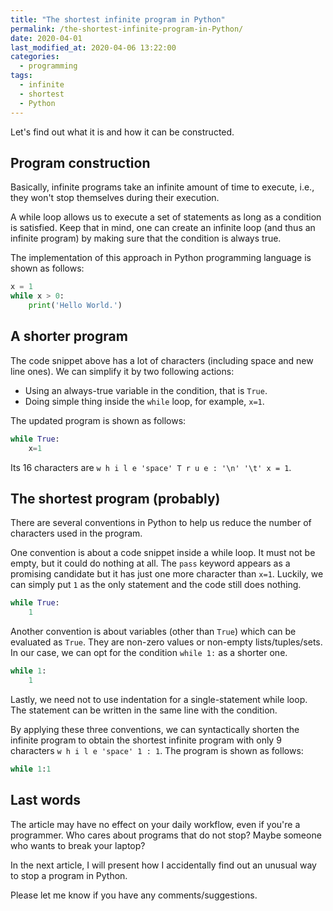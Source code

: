 ```yaml
---
title: "The shortest infinite program in Python"
permalink: /the-shortest-infinite-program-in-Python/
date: 2020-04-01
last_modified_at: 2020-04-06 13:22:00
categories:
  - programming
tags:
  - infinite
  - shortest
  - Python
---
```


Let's find out what it is and how it can be constructed.

## Program construction

Basically, infinite programs take an infinite amount of time to execute, i.e., they won't stop themselves during their execution.

A while loop allows us to execute a set of statements as long as a condition is satisfied. Keep that in mind, one can create an infinite loop (and thus an infinite program) by making sure that the condition is always true.

The implementation of this approach in Python programming language is shown as follows:

```py
x = 1
while x > 0:
    print('Hello World.')
```

## A shorter program
The code snippet above has a lot of characters (including space and new line ones). We can simplify it by two following actions:
- Using an always-true variable in the condition, that is `True`.
- Doing simple thing inside the `while` loop, for example, `x=1`.

The updated program is shown as follows:

```py
while True:
    x=1
```
Its 16 characters are `w h i l e 'space' T r u e : '\n' '\t' x = 1`.


## The shortest program (probably)

There are several conventions in Python to help us reduce the number of characters used in the program.

One convention is about a code snippet inside a while loop. It must not be empty, but it could do nothing at all. The `pass` keyword appears as a promising candidate but it has just one more character than `x=1`. Luckily, we can simply put `1` as the only statement and the code still does nothing.

```py
while True:
    1
```

Another convention is about variables (other than `True`) which can be evaluated as `True`. They are non-zero values or non-empty lists/tuples/sets. In our case, we can opt for the condition `while 1:` as a shorter one.

```py
while 1:
    1
```

Lastly, we need not to use indentation for a single-statement while loop. The statement can be written in the same line with the condition.

By applying these three conventions, we can syntactically shorten the infinite program to obtain the shortest infinite program with only 9 characters `w h i l e 'space' 1 : 1`. The program is shown as follows:

```py
while 1:1
```

## Last words
The article may have no effect on your daily workflow, even if you're a programmer. Who cares about programs that do not stop? Maybe someone who wants to break your laptop?

In the next article, I will present how I accidentally find out an unusual way to stop a program in Python.

Please let me know if you have any comments/suggestions.
